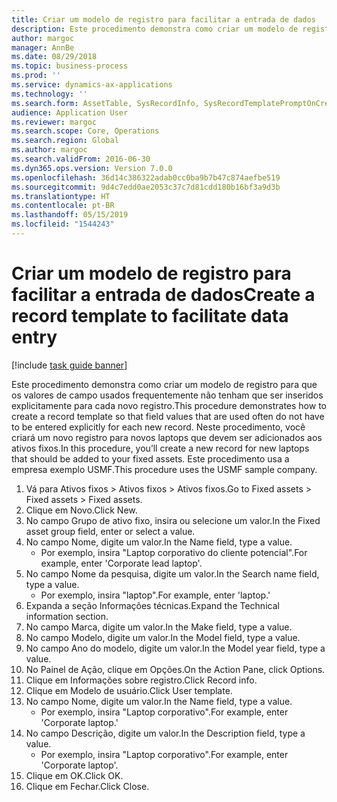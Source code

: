 ```yaml
---
title: Criar um modelo de registro para facilitar a entrada de dados
description: Este procedimento demonstra como criar um modelo de registro para que os valores de campo usados frequentemente não tenham que ser inseridos explicitamente para cada novo registro.
author: margoc
manager: AnnBe
ms.date: 08/29/2018
ms.topic: business-process
ms.prod: ''
ms.service: dynamics-ax-applications
ms.technology: ''
ms.search.form: AssetTable, SysRecordInfo, SysRecordTemplatePromptOnCreate
audience: Application User
ms.reviewer: margoc
ms.search.scope: Core, Operations
ms.search.region: Global
ms.author: margoc
ms.search.validFrom: 2016-06-30
ms.dyn365.ops.version: Version 7.0.0
ms.openlocfilehash: 36d14c386322adab0cc0ba9b7b47c874aefbe519
ms.sourcegitcommit: 9d4c7edd0ae2053c37c7d81cdd180b16bf3a9d3b
ms.translationtype: HT
ms.contentlocale: pt-BR
ms.lasthandoff: 05/15/2019
ms.locfileid: "1544243"
---
```

# <a name="create-a-record-template-to-facilitate-data-entry"></a><span data-ttu-id="93156-103">Criar um modelo de registro para facilitar a entrada de dados</span><span class="sxs-lookup"><span data-stu-id="93156-103">Create a record template to facilitate data entry</span></span>

[!include [task guide banner](../../includes/task-guide-banner.md)]

<span data-ttu-id="93156-104">Este procedimento demonstra como criar um modelo de registro para que os valores de campo usados frequentemente não tenham que ser inseridos explicitamente para cada novo registro.</span><span class="sxs-lookup"><span data-stu-id="93156-104">This procedure demonstrates how to create a record template so that field values that are used often do not have to be entered explicitly for each new record.</span></span> <span data-ttu-id="93156-105">Neste procedimento, você criará um novo registro para novos laptops que devem ser adicionados aos ativos fixos.</span><span class="sxs-lookup"><span data-stu-id="93156-105">In this procedure, you’ll create a new record for new laptops that should be added to your fixed assets.</span></span> <span data-ttu-id="93156-106">Este procedimento usa a empresa exemplo USMF.</span><span class="sxs-lookup"><span data-stu-id="93156-106">This procedure uses the USMF sample company.</span></span>

1. <span data-ttu-id="93156-107">Vá para Ativos fixos > Ativos fixos > Ativos fixos.</span><span class="sxs-lookup"><span data-stu-id="93156-107">Go to Fixed assets > Fixed assets > Fixed assets.</span></span>
2. <span data-ttu-id="93156-108">Clique em Novo.</span><span class="sxs-lookup"><span data-stu-id="93156-108">Click New.</span></span>
3. <span data-ttu-id="93156-109">No campo Grupo de ativo fixo, insira ou selecione um valor.</span><span class="sxs-lookup"><span data-stu-id="93156-109">In the Fixed asset group field, enter or select a value.</span></span>
4. <span data-ttu-id="93156-110">No campo Nome, digite um valor.</span><span class="sxs-lookup"><span data-stu-id="93156-110">In the Name field, type a value.</span></span>
    * <span data-ttu-id="93156-111">Por exemplo, insira "Laptop corporativo do cliente potencial".</span><span class="sxs-lookup"><span data-stu-id="93156-111">For example, enter 'Corporate lead laptop'.</span></span>  
5. <span data-ttu-id="93156-112">No campo Nome da pesquisa, digite um valor.</span><span class="sxs-lookup"><span data-stu-id="93156-112">In the Search name field, type a value.</span></span>
    * <span data-ttu-id="93156-113">Por exemplo, insira "laptop".</span><span class="sxs-lookup"><span data-stu-id="93156-113">For example, enter 'laptop.'</span></span>  
6. <span data-ttu-id="93156-114">Expanda a seção Informações técnicas.</span><span class="sxs-lookup"><span data-stu-id="93156-114">Expand the Technical information section.</span></span>
7. <span data-ttu-id="93156-115">No campo Marca, digite um valor.</span><span class="sxs-lookup"><span data-stu-id="93156-115">In the Make field, type a value.</span></span>
8. <span data-ttu-id="93156-116">No campo Modelo, digite um valor.</span><span class="sxs-lookup"><span data-stu-id="93156-116">In the Model field, type a value.</span></span>
9. <span data-ttu-id="93156-117">No campo Ano do modelo, digite um valor.</span><span class="sxs-lookup"><span data-stu-id="93156-117">In the Model year field, type a value.</span></span>
10. <span data-ttu-id="93156-118">No Painel de Ação, clique em Opções.</span><span class="sxs-lookup"><span data-stu-id="93156-118">On the Action Pane, click Options.</span></span>
11. <span data-ttu-id="93156-119">Clique em Informações sobre registro.</span><span class="sxs-lookup"><span data-stu-id="93156-119">Click Record info.</span></span>
12. <span data-ttu-id="93156-120">Clique em Modelo de usuário.</span><span class="sxs-lookup"><span data-stu-id="93156-120">Click User template.</span></span>
13. <span data-ttu-id="93156-121">No campo Nome, digite um valor.</span><span class="sxs-lookup"><span data-stu-id="93156-121">In the Name field, type a value.</span></span>
    * <span data-ttu-id="93156-122">Por exemplo, insira "Laptop corporativo".</span><span class="sxs-lookup"><span data-stu-id="93156-122">For example, enter 'Corporate laptop.'</span></span>  
14. <span data-ttu-id="93156-123">No campo Descrição, digite um valor.</span><span class="sxs-lookup"><span data-stu-id="93156-123">In the Description field, type a value.</span></span>
    * <span data-ttu-id="93156-124">Por exemplo, insira "Laptop corporativo".</span><span class="sxs-lookup"><span data-stu-id="93156-124">For example, enter 'Corporate laptop'.</span></span>  
15. <span data-ttu-id="93156-125">Clique em OK.</span><span class="sxs-lookup"><span data-stu-id="93156-125">Click OK.</span></span>
16. <span data-ttu-id="93156-126">Clique em Fechar.</span><span class="sxs-lookup"><span data-stu-id="93156-126">Click Close.</span></span>

